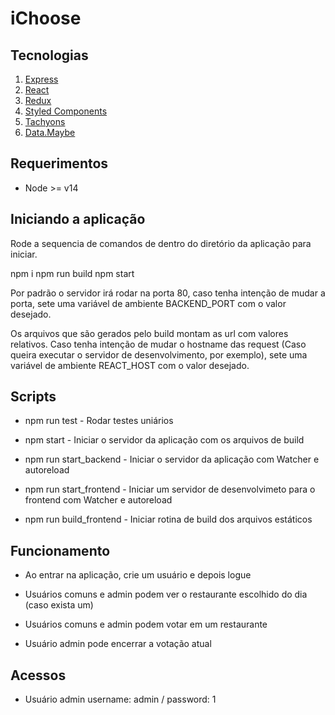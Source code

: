 # iChoose

## Tecnologias
1. [Express](https://expressjs.com/)
2. [React](https://reactjs.org/)
3. [Redux](https://redux.js.org/)
4. [Styled Components](https://styled-components.com/)
5. [Tachyons](https://tachyons.io/)
6. [Data.Maybe](https://github.com/folktale/data.maybe)

## Requerimentos
* Node >= v14


## Iniciando a aplicação
Rode a sequencia de comandos de dentro do diretório da aplicação para iniciar.

npm i
npm run build
npm start

Por padrão o servidor irá rodar na porta 80, caso tenha intenção de mudar a porta, sete uma variável de ambiente BACKEND_PORT com o valor desejado.

Os arquivos que são gerados pelo build montam as url com valores relativos. Caso tenha intenção de mudar o hostname das request (Caso queira executar o servidor de desenvolvimento, por exemplo), sete uma variável de ambiente REACT_HOST com o valor desejado.


## Scripts
* npm run test - Rodar testes uniários

* npm start - Iniciar o servidor da aplicação com os arquivos de build

* npm run start_backend - Iniciar o servidor da aplicação com Watcher e autoreload

* npm run start_frontend - Iniciar um servidor de desenvolvimeto para o frontend com Watcher e autoreload

* npm run build_frontend - Iniciar rotina de build dos arquivos estáticos

## Funcionamento

* Ao entrar na aplicação, crie um usuário e depois logue

* Usuários comuns e admin podem ver o restaurante escolhido do dia (caso exista um)

* Usuários comuns e admin podem votar em um restaurante

* Usuário admin pode encerrar a votação atual

## Acessos

* Usuário admin
username: admin / password: 1